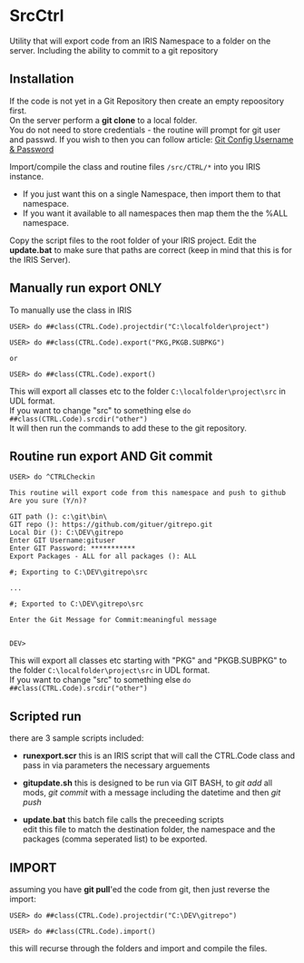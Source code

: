 # SrcCtrl
Utility that will export code from an IRIS Namespace to a folder on the server. Including the ability to commit to a git repository

## Installation

If the code is not yet in a Git Repository then create an empty repoository first.  
On the server perform a **git clone** to a local folder.  
You do not need to store credentials - the routine will prompt for git user and passwd. If you wish to then you can follow article: <a href="https://www.shellhacks.com/git-config-username-password-store-credentials" target="_blank">Git Config Username & Password</a>  

Import/compile the class and routine files `/src/CTRL/*` into you IRIS instance.
  * If you just want this on a single Namespace, then import them to that namespace. 
  * If you want it available to all namespaces then map them the the %ALL namespace.
  
Copy the script files to the root folder of your IRIS project. Edit the **update.bat** to make sure that paths are correct (keep in mind that this is for the IRIS Server).

## Manually run export ONLY

To manually use the class in IRIS
```
USER> do ##class(CTRL.Code).projectdir("C:\localfolder\project")

USER> do ##class(CTRL.Code).export("PKG,PKGB.SUBPKG")

or 

USER> do ##class(CTRL.Code).export()

```
   This will export all classes etc to the folder `C:\localfolder\project\src` in UDL format.  
   If you want to change "src" to something else `do ##class(CTRL.Code).srcdir("other")`  
   It will then run the commands to add these to the git repository.

## Routine run export AND Git commit

```
USER> do ^CTRLCheckin

This routine will export code from this namespace and push to github
Are you sure (Y/n)?
 
GIT path (): c:\git\bin\
GIT repo (): https://github.com/gituer/gitrepo.git
Local Dir (): C:\DEV\gitrepo
Enter GIT Username:gituser
Enter GIT Password: ***********
Export Packages - ALL for all packages (): ALL

#; Exporting to C:\DEV\gitrepo\src

...

#; Exported to C:\DEV\gitrepo\src
 
Enter the Git Message for Commit:meaningful message


DEV>

```
   This will export all classes etc starting with "PKG" and "PKGB.SUBPKG" to the folder `C:\localfolder\project\src` in UDL format.  
   If you want to change "src" to something else `do ##class(CTRL.Code).srcdir("other")`

## Scripted run

there are 3 sample scripts included:
  * **runexport.scr** this is an IRIS script that will call the CTRL.Code class and pass in via parameters the necessary arguements  
  
  * **gitupdate.sh** this is designed to be run via GIT BASH, to _git add_ all mods, _git commit_ with a message including the datetime and then _git push_  
  
  * **update.bat** this batch file calls the preceeding scripts  
    edit this file to match the destination folder, the namespace and the packages (comma seperated list) to be exported.
    
## IMPORT

assuming you have **git pull**'ed the code from git, then just reverse the import:
```
USER> do ##class(CTRL.Code).projectdir("C:\DEV\gitrepo")

USER> do ##class(CTRL.Code).import()
```

this will recurse through the folders and import and compile the files.



```


